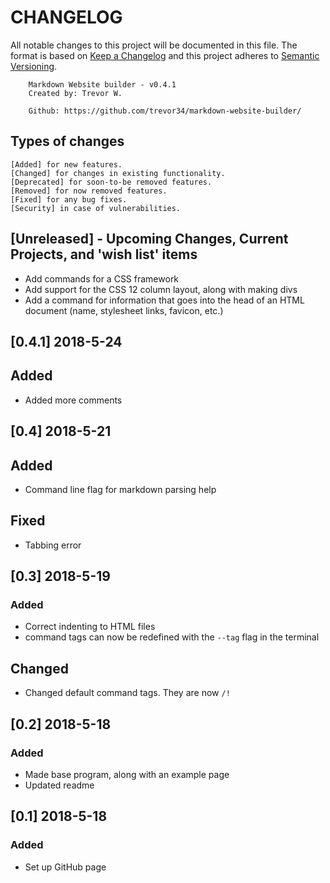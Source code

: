 # CHANGELOG
All notable changes to this project will be documented in this file. The format is based on [Keep a Changelog](https://keepachangelog.com/en/1.0.0/) and this project adheres to [Semantic Versioning](https://semver.org/spec/v2.0.0.html).


		Markdown Website builder - v0.4.1
		Created by: Trevor W.

		Github: https://github.com/trevor34/markdown-website-builder/

## Types of changes
    [Added] for new features.
    [Changed] for changes in existing functionality.
    [Deprecated] for soon-to-be removed features.
    [Removed] for now removed features.
    [Fixed] for any bug fixes.
    [Security] in case of vulnerabilities.


## [Unreleased] - Upcoming Changes, Current Projects, and 'wish list' items
- Add commands for a CSS framework
- Add support for the CSS 12 column layout, along with making divs
- Add a command for information that goes into the head of an HTML document (name, stylesheet links, favicon, etc.)
## [0.4.1] 2018-5-24
## Added
- Added more comments
## [0.4] 2018-5-21
## Added
- Command line flag for markdown parsing help
## Fixed
- Tabbing error
## [0.3] 2018-5-19
### Added
- Correct indenting to HTML files
- command tags can now be redefined with the `--tag` flag in the terminal
## Changed
- Changed default command tags. They are now `/!`
## [0.2] 2018-5-18
### Added
- Made base program, along with an example page
- Updated readme
## [0.1] 2018-5-18
### Added
- Set up GitHub page
